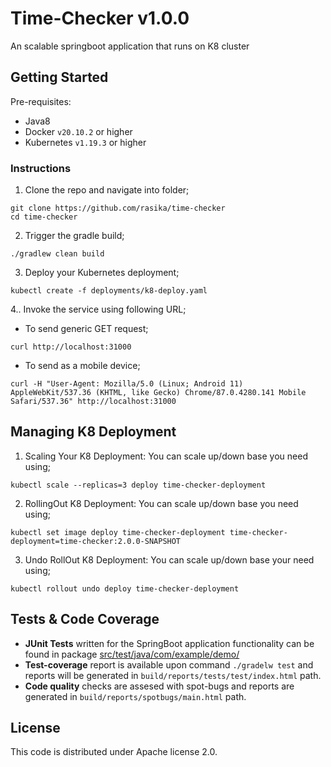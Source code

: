 # Time-Checker v1.0.0
An scalable springboot application that runs on K8 cluster

## Getting Started
Pre-requisites:
- Java8
- Docker `v20.10.2` or higher
- Kubernetes `v1.19.3` or higher

### Instructions
1. Clone the repo and navigate into folder;
```
git clone https://github.com/rasika/time-checker
cd time-checker
```

2. Trigger the gradle build;
```
./gradlew clean build
```

3. Deploy your Kubernetes deployment;
```
kubectl create -f deployments/k8-deploy.yaml
```

4.. Invoke the service using following URL;
- To send generic GET request;
```
curl http://localhost:31000
```
- To send as a mobile device;
```
curl -H "User-Agent: Mozilla/5.0 (Linux; Android 11) AppleWebKit/537.36 (KHTML, like Gecko) Chrome/87.0.4280.141 Mobile Safari/537.36" http://localhost:31000
```

## Managing K8 Deployment
1. Scaling Your K8 Deployment: You can scale up/down base you need using;
```
kubectl scale --replicas=3 deploy time-checker-deployment
```

2. RollingOut K8 Deployment: You can scale up/down base you need using;
```
kubectl set image deploy time-checker-deployment time-checker-deployment=time-checker:2.0.0-SNAPSHOT
```

3. Undo RollOut K8 Deployment: You can scale up/down base your need using;
```
kubectl rollout undo deploy time-checker-deployment
```

## Tests & Code Coverage
- **JUnit Tests** written for the SpringBoot application functionality can be found in package [src/test/java/com/example/demo/](https://github.com/rasika/time-checker/blob/master/src/test/java/com/example/demo/)
- **Test-coverage** report is available upon command `./gradelw test` and reports will be generated in `build/reports/tests/test/index.html` path.
- **Code quality** checks are assesed with spot-bugs and reports are generated in `build/reports/spotbugs/main.html` path.

## License
This code is distributed under Apache license 2.0.
